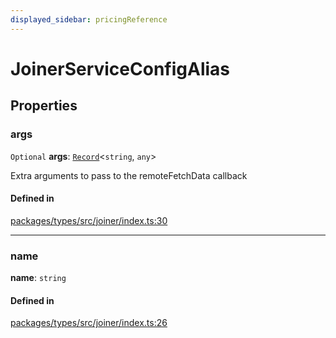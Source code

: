 ```yaml
---
displayed_sidebar: pricingReference
---
```


# JoinerServiceConfigAlias

## Properties

### args

 `Optional` **args**: [`Record`](../types/Record.md)<`string`, `any`\>

Extra arguments to pass to the remoteFetchData callback

#### Defined in

[packages/types/src/joiner/index.ts:30](https://github.com/medusajs/medusa/blob/daea35fe73/packages/types/src/joiner/index.ts#L30)

___

### name

 **name**: `string`

#### Defined in

[packages/types/src/joiner/index.ts:26](https://github.com/medusajs/medusa/blob/daea35fe73/packages/types/src/joiner/index.ts#L26)
